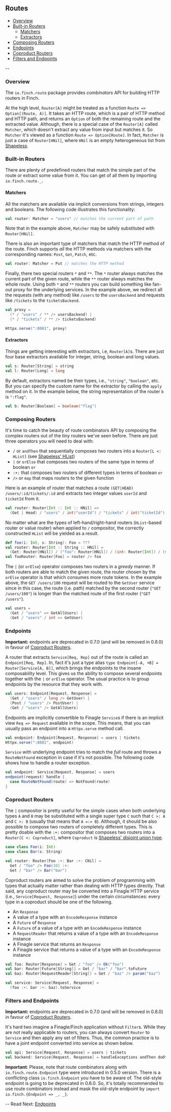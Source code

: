## Routes

* [Overview](route.md#overview)
* [Built-in Routers](route.md#built-in-routers)
  * [Matchers](route.md#matchers)
  * [Extractors](route.md#extractors)
* [Composing Routers](route.md#composing-routers)
* [Endpoints](route.md#endpoints)
* [Coproduct Routers](route.md#coproduct-routers)
* [Filters and Endpoints](route.md#filters-and-endpoints)

--

### Overview

The `io.finch.route` package provides _combinators_ API for building HTTP routers in Finch.

At the high level, `Router[A]` might be treated as a function `Route => Option[(Route, A)]`. It takes an HTTP route,
which is a pair of HTTP method and HTTP path, and returns an `Option` of both the remaining route and the extracted value.
Although, there is a special case of the `Router[A]` called `Matcher`, which doesn't extract any value from input but
matches it. So `Matcher` it's viewed as a function `Route => Option[Route]`. In fact, `Matcher` is just a case of
`Router[HNil]`, where `HNil` is an empty heterogeneous list from [Shapeless][0].

### Built-in Routers

There are plenty of predefined routers that match the simple part of the route or extract some value from it. You can
get of all them by importing `io.finch.route._`. 

#### Matchers

All the matchers are available via implicit conversions from strings, integers and booleans. The following code
illustrates this functionality:

```scala
val router: Matcher = "users" // matches the current part of path
```

Note that in the example above, `Matcher` may be safely substituted with `Router[HNil]`.

There is also an important type of matchers that match the HTTP method of the route. Finch supports _all_ the HTTP
methods via matchers with the corresponding names: `Post`, `Get`, `Patch`, etc.

```scala
val router: Matcher = Put // matches the HTTP method
```

Finally, there two special routers `*` and `**`. The `*` router always matches the current part of the given route,
while the `**` router always matches the whole route. Using both `*` and `**` routers you can build something like
fan-out proxy for the underlying services. In the example above, we redirect all the requests (with any method) like
`/users` to the `usersBackend` and requests like `/tickets` to the `ticketsBackend`.

```scala
val proxy = 
  (* / "users" / ** /> usersBackend) |
  (* / "tickets" / ** /> ticketsBackend)

Httpx.serve(":8081", proxy)
```
#### Extractors

Things are getting interesting with extractors, i.e, `Router[A]`s. There are just four base extractors available for
integer, string, boolean and long values.

```scala
val s: Router[String] = string
val l: Router[Long] = long
```

By default, extractors named be their types, i.e., `"string"`, `"boolean"`, etc. But you can specify the custom name for
the extractor by calling the `apply` method on it. In the example below, the string representation of the router `b` is
`":flag"`.

```scala
val b: Router[Boolean] = boolean("flag")
```

### Composing Routers

It's time to catch the beauty of route combinators API by composing the complex routers out of the tiny routers we've
seen before. There are just three operators you will need to deal with: 

* `/` or `andThen` that sequentially composes two routers into a `Router[L <: HList]` (see [Shapeless' HList][1])
* `|` or `orElse` that composes two routers of the same type in terms of boolean `or`
* `:+:` that composes two routers of different types in terms of boolean `or`
* `/>` or `map` that maps routers to the given function

Here is an example of router that matches a route `(GET|HEAD) /users/:id/tickets/:id` and extracts two integer values
`userId` and `ticketId` from it.

```scala
val router: Router[Int :: Int :: HNil] =>
  (Get | Head) / "users" / int("userId") / "tickets" / int("ticketId")
```

No matter what are the types of left-hand/right-hand routers (`HList`-based router or value router) when applied to `/`
compositor, the correctly constructed `HList` will be yielded as a result.

```scala
def foo(i: Int, s: String): Foo = ???
val router: Router[Int :: String :: HNil] =
  (Get: Router[HNil]) / ("foo": Router[HNil]) / (int: Router[Int]) / (string: Router[String])
val fooRouter: Router[Foo] = router /> foo
```

The `|` (or `orElse`) operator composes two routers in a _greedy_ manner. If both routers are able to match
the given route, the router chosen by the `orElse` operator is that which consumes more route tokens. In the example
above, the `GET /users/100` request will be routed to the `GetUser` service since in this case, the route (i.e. path)
matched by the second router (`"GET /users/100"`) is longer than the matched route of the first router (`"GET /users"`).

```scala
val users = 
  (Get / "users" => GetAllUsers) |
  (Get / "users" / int => GetUser)
```

### Endpoints

**Important:** endpoints are deprecated in 0.7.0 (and will be removed in 0.8.0) in favour of
[Coproduct Routers](#coproduct-routers).

A router that extracts `Service[Req, Rep]` out of the route is called an `Endpoint[Req, Rep]`. In, fact it's just a type
alias `type Endpoint[-A, +B] = Router[Service[A, B]]`, which brings the endpoints to the insane composability level.
This gives us the ability to compose several endpoints together with the `|` or `orElse` operator. The usual practice is to
group endpoints by the resource that they work with.
   
```scala
val users: Endpoint[Request, Response] =
  (Get / "users" / long /> GetUser) |
  (Post / "users" /> PostUser) |
  (Get / "users" /> GetAllUsers)
```

Endpoints are implicitly convertible to Finagle `Service`s if there is an implicit view `Req => Request` available
in the scope. This means, that you can usually pass an endpoint into a `Httpx.serve` method call.

```scala
val endpoint: Endpoint[Request, Response] = users | tickets
Httpx.serve(":8081", endpoint)
```

`Service` with underlying endpoint tries to match the _full_ route and throws a `RouteNotFound` exception in case if
it's not possible. The following code shows how to handle a router exception.
  
```scala
val endpoint: Service[Request, Response] = users
endpoint(request) handle {
  case RouteNotFound(route) => NotFound(route)
}
```

### Coproduct Routers

The `|` compositor is pretty useful for the simple cases when both underlying types `A` and `B` may be substituted with
a single super type `C` such that `C >: A` and `C >: B` (usually that means that `A =:= B`). Although, it should be also
possible to compose two routers of completely different types. This is pretty doable with the `:+:` compositor that
composes two routers into a `Router[C <: Coproduct]`, where `Coproduct` is [Shapeless' disjoint union type][2].

```scala
case class Foo(i: Int)
case class Bar(s: String)

val router: Router[Foo :+: Bar :+: CNil] =
  Get / "foo" /> Foo(10) :+:
  Get / "bar" /> Bar("bar")
```

Coproduct routers are aimed to solve the problem of programming with types that actually matter rather than dealing with
HTTP types directly. That said, any coproduct router may be converted into a Finagle HTTP service (i.e.,
`Service[Request, Response]`) under the certain circumstances: every type in a coproduct should be one of the
following.

* An `Response`
* A value of a type with an `EncodeResponse` instance
* A `Future` of `Response`
* A `Future` of a value of a type with an `EncodeResponse` instance
* A `RequestReader` that returns a value of a type with an `EncodeResponse` instance
* A Finagle service that returns an `Response`
* A Finagle service that returns a value of a type with an `EncodeResponse` instance

```scala
val foo: Router[Response] = Get / "foo" /> Ok("foo")
val bar: Router[Future[String]] = Get / "bar" / "bar".toFuture
val baz: Router[RequestReader[String]] = Get / "baz" /> param("baz")

val service: Service[Request, Response] =
  (foo :+: bar :+: baz).toService
```

### Filters and Endpoints

**Important:** endpoints are deprecated in 0.7.0 (and will be removed in 0.8.0) in favour of
[Coproduct Routers](#coproduct-routers).

It's hard two imagine a Finagle/Finch application without `Filter`s. While they are not really applicable to routers,
you can always convert `Router` to `Service` and then apply any set of filters. Thus, the common practice is to have
a joint endpoint converted into service as shown below.
 
```scala
val api: Service[Request, Response] = users | tickets
val backend: Service[Request, Response] = handleExceptions andThen doOtherAwesomeThings andThen api
```

**Important**: Please, note that route combinators along with `io.finch.route.Endpoint` type were introduced in 0.5.0
version. There is a conflicting class `io.finch.Endpoint` you have to be aware of. The old-style endpoint is going to
be deprecated in 0.6.0. So, it's totally recommended to use route combinators instead and mask the old-style endpoint
by `import io.finch.{Endpoint => _, _}`.

--
Read Next: [Endpoints](endpoint.md)

[0]: https://github.com/milessabin/shapeless
[1]: https://github.com/milessabin/shapeless/wiki/Feature-overview:-shapeless-2.0.0#heterogenous-lists
[2]: https://github.com/milessabin/shapeless/wiki/Feature-overview:-shapeless-2.0.0#coproducts-and-discriminated-unions
